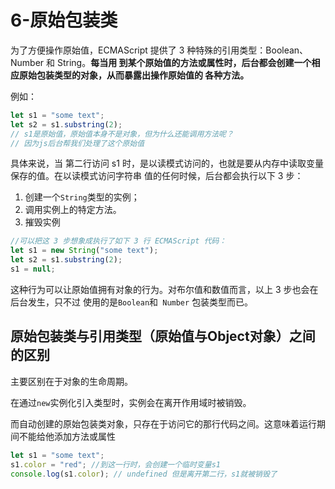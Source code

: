 # 6-原始包装类

为了方便操作原始值，ECMAScript 提供了 3 种特殊的引用类型：Boolean、Number 和 String。**每当用 到某个原始值的方法或属性时，后台都会创建一个相应原始包装类型的对象，从而暴露出操作原始值的 各种方法。**

例如：

```js
let s1 = "some text";
let s2 = s1.substring(2);
// s1是原始值，原始值本身不是对象，但为什么还能调用方法呢？
// 因为js后台帮我们处理了这个原始值
```

具体来说，当 第二行访问 s1 时，是以读模式访问的，也就是要从内存中读取变量保存的值。在以读模式访问字符串 值的任何时候，后台都会执行以下 3 步：

1. 创建一个`String`类型的实例；
2. 调用实例上的特定方法。
3. 摧毁实例

```js
//可以把这 3 步想象成执行了如下 3 行 ECMAScript 代码：
let s1 = new String("some text"); 
let s2 = s1.substring(2); 
s1 = null;
```

这种行为可以让原始值拥有对象的行为。对布尔值和数值而言，以上 3 步也会在后台发生，只不过 使用的是` Boolean `和` Number` 包装类型而已。

## 原始包装类与引用类型（原始值与Object对象）之间的区别

主要区别在于对象的生命周期。

在通过`new`实例化引入类型时，实例会在离开作用域时被销毁。

而自动创建的原始包装类对象，只存在于访问它的那行代码之间。这意味着运行期间不能给他添加方法或属性

```js
let s1 = "some text"; 
s1.color = "red"; //到这一行时，会创建一个临时变量s1
console.log(s1.color); // undefined 但是离开第二行，s1就被销毁了
```

